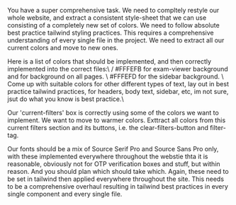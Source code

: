 You have a super comprehensive task. We need to compltely restyle our whole website, and extract a consistent style-sheet that we can use consisting of a completely new set of colors. We need to follow absolute best practice tailwind styling practices. This requires a comprehensive understanding of every single file in the project. We need to extract all our current colors and move to new ones.

 Here is a list of colors that should be implemented, and then correctly implemented into the correct files:\ / #FFFEFB for exam-viewer background and for background on all pages. \ #FFFEFD for the sidebar background. \ Come up with suitable colors for other different types of text, lay out in best practice tailwind practices, for headers, body text, sidebar, etc, im not sure, jsut do what you know is best practice.\

 Our 'current-filters' box is correctly using some of the colors we want to implement. We want to move to warmer colors. Exttract all colors from this current filters section and its buttons, i.e. the clear-filters-button and filter-tag. 

Our fonts should be a mix of Source Serif Pro and Source Sans Pro only, with these implemented everywhere throughout the webstie thta it is reasonable, obviously not for OTP verification boxes and stuff, but within reason. And you should plan which should take which. Again, these need to be set in tailwind then applied everywhere throughout the site. This needs to be a comprehensive overhaul resulting in tailwind best practices in every single component and every single file.
